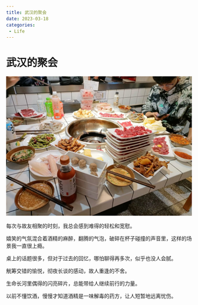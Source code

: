 ```yaml
---
title: 武汉的聚会
date: 2023-03-18
categories:
 - Life
---
```



# 武汉的聚会

![img](./assets/b&bo=VQhABlUIQAYWECA!.jpeg)

每次与故友相聚的时刻，我总会感到难得的轻松和宽慰。

嬉笑的气氛混合着酒精的麻醉，翻腾的气泡，破碎在杯子碰撞的声音里，这样的场景我一直很上瘾。 

桌上的话题很多，但对于过去的回忆，哪怕聊得再多次，似乎也没人会腻。 

觥筹交错的愉悦，彻夜长谈的感动，故人重逢的不舍。 

生命长河里偶得的闪亮碎片，总能带给人继续前行的力量。

以前不懂饮酒，慢慢才知道酒精是一味解毒的药方，让人短暂地远离忧伤。

